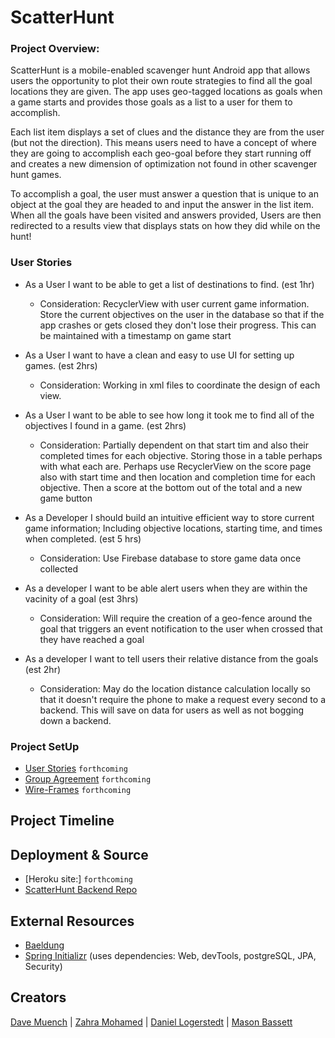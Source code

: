 # ScatterHunt
### Project Overview:
ScatterHunt is a mobile-enabled scavenger hunt Android app that allows users the opportunity to plot their own route strategies to find all the goal locations they are given. The app uses geo-tagged locations as goals when a game starts and provides those goals as a list to a user for them to accomplish.

Each list item displays a set of clues and the distance they are from the user (but not the direction). This means users need to have a concept of where they are going to accomplish each geo-goal before they start running off and creates a new dimension of optimization not found in other scavenger hunt games.

To accomplish a goal, the user must answer a question that is unique to an object at the goal they are headed to and input the answer in the list item. When all the goals have been visited and answers provided, Users are then redirected to a results 
view that displays stats on how they did while on the hunt!

### User Stories
- As a User I want to be able to get a list of destinations to find. (est 1hr)
    - Consideration: RecyclerView with user current game information. Store the current objectives on the user in the database so that if the app crashes or gets closed they don't lose their progress. This can be maintained with a timestamp on game start
    
- As a User I want to have a clean and easy to use UI for setting up games. (est 2hrs)
  - Consideration: Working in xml files to coordinate the design of each view.
  
- As a User I want to be able to see how long it took me to find all of the objectives I found in a game. (est 2hrs)
  - Consideration: Partially dependent on that start tim and also their completed times for each objective. Storing those in a table perhaps with what each are. Perhaps use RecyclerView on the score page also with start time and then location and completion time for each objective. Then a score at the bottom out of the total and a new game button
  
- As a Developer I should build an intuitive efficient way to store current game information; Including objective locations, starting time, and times when completed. (est 5 hrs)
  - Consideration: Use Firebase database to store game data once collected
  
- As a developer I want to be able alert users when they are within the vacinity of a goal (est 3hrs)
  - Consideration: Will require the creation of a geo-fence around the goal that triggers an event notification to the user when crossed that they have reached a goal
  
- As a developer I want to tell users their relative distance from the goals (est 2hr)
  - Consideration: May do the location distance calculation locally so that it doesn't require the phone to make a request every second to a backend. This will save on data for users as well as not bogging down a backend.

### Project SetUp
- [User Stories](/project-assets/readmes/userStories.md) `forthcoming`
- [Group Agreement](/project-assets/readmes/groupAgreement.md) `forthcoming`
- [Wire-Frames](/project-assets/readmes/wire-frames.md) `forthcoming`

## Project Timeline


## Deployment & Source
- [Heroku site:] `forthcoming`
- [ScatterHunt Backend Repo](https://github.com/RazorWire13/scatter-hunt-backend)

## External Resources
* [Baeldung](https://www.baeldung.com/)
* [Spring Initializr](https://start.spring.io/) (uses dependencies: Web, devTools, postgreSQL, JPA, Security)

## Creators
[Dave Muench](https://github.com/RazorWire13) | [Zahra Mohamed](https://github.com/zahram1087) | [Daniel Logerstedt](https://github.com/daniellogerstedt) | [Mason Bassett](https://github.com/bassettmason)
